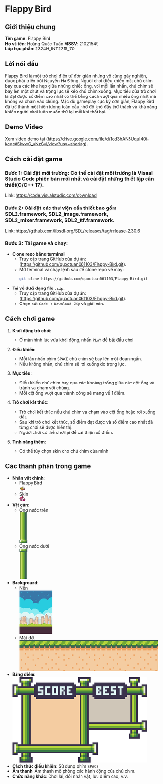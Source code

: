 # Flappy Bird 

## Giới thiệu chung

**Tên game**: Flappy Bird  
**Họ và tên**: Hoàng Quốc Tuấn 
**MSSV**: 21021549  
**Lớp học phần**: 2324H_INT2215_70

## Lời nói đầu

Flappy Bird là một trò chơi điện tử đơn giản nhưng vô cùng gây nghiện, được phát triển bởi Nguyễn Hà Đông. Người chơi điều khiển một chú chim bay qua các khe hẹp giữa những chiếc ống, với mỗi lần nhấn, chú chim sẽ bay lên một chút và trọng lực sẽ kéo chú chim xuống. Mục tiêu của trò chơi là đạt được số điểm cao nhất có thể bằng cách vượt qua nhiều ống nhất mà không va chạm vào chúng. Mặc dù gameplay cực kỳ đơn giản, Flappy Bird đã trở thành một hiện tượng toàn cầu nhờ độ khó đầy thử thách và khả năng khiến người chơi luôn muốn thử lại mỗi khi thất bại.

## Demo Video

Xem video demo tại (https://drive.google.com/file/d/1dd3hAN5UquI40f-kcqc85IwwC_uNzSvl/view?usp=sharing).

## Cách cài đặt game

### Bước 1: Cài đặt môi trường: Có thể cài đặt môi trường là Visual Studio Code phiên bản mới nhất và cài đặt những thiết lập cần thiết(C/C++ 17). 
Link: https://code.visualstudio.com/download
### Bước 2: Cài đặt các thư viện cần thiết bao gồm SDL2.framework, SDL2_image.framework, SDL2_mixer.framework, SDL2_ttf.framework.
Link: https://github.com/libsdl-org/SDL/releases/tag/release-2.30.6
### Bước 3: Tải game và chạy:
   - **Clone repo bằng terminal**:
     - Truy cập trang GitHub của dự án: (https://github.com/quoctuan061103/Flappy-Bird.git).
     - Mở terminal và chạy lệnh sau để clone repo về máy:
       ```bash
       git clone https://github.com/quoctuan061103/Flappy-Bird.git
       ```
   - **Tải về dưới dạng file `.zip`**:
     - Truy cập trang GitHub của dự án: (https://github.com/quoctuan061103/Flappy-Bird.git).
     - Chọn nút `Code` -> `Download Zip` và giải nén.

## Cách chơi game

1. **Khởi động trò chơi**:
   - Ở màn hình lúc vừa khởi động, nhấn `PLAY` để bắt đầu chơi

2. **Điều khiển**:
   - Mỗi lần nhấn phím `SPACE` chú chim sẽ bay lên một đoạn ngắn.
   - Nếu không nhấn, chú chim sẽ rơi xuống do trọng lực.

3. **Mục tiêu**:
   - Điều khiển chú chim bay qua các khoảng trống giữa các cột ống và tránh va chạm với chúng.
   - Mỗi cột ống vượt qua thành công sẽ mang về 1 điểm.

4. **Trò chơi kết thúc**:
   - Trò chơi kết thúc nếu chú chim va chạm vào cột ống hoặc rơi xuống đất.
   - Sau khi trò chơi kết thúc, số điểm đạt được và số điểm cao nhất đã từng chơi sẽ được hiển thị.
   - Người chơi có thể chơi lại để cải thiện số điểm.

5. **Tính năng thêm**:
   - Có thể tùy chọn skin cho chú chim của mình

## Các thành phần trong game

- **Nhân vật chính**:
  - Flappy Bird  
    ![Ingame](image\bird0.png)
  - Skin  
    ![Ingame](image\birds_pink.png)
- **Vật cản**:
  - Ống nước trên  
    ![Ingame](image\topPipe.png)
  - Ống nước dưới  
  ![Ingame](image\botPipe.png)
- **Background**:
  - Nền  
  ![Ingame](image\bgDay.png)
  - Mặt đất  
  ![Ingame](image\ground.png) 
- **Bảng điểm**:
  ![Ingame](image\highscore.png)
- **Cách thức điều khiển**: Sử dụng phím `SPACE`
- **Âm thanh**: Âm thanh mô phỏng các hành động của chú chim.
- **Chức năng khác**: Chơi lại, đổi nhân vật, lưu điểm cao, v.v.

